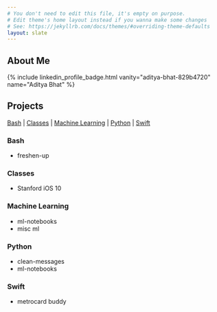 ```yaml
---
# You don't need to edit this file, it's empty on purpose.
# Edit theme's home layout instead if you wanna make some changes
# See: https://jekyllrb.com/docs/themes/#overriding-theme-defaults
layout: slate
---
```


## About Me ##

{% include linkedin_profile_badge.html vanity="aditya-bhat-829b4720" name="Aditya Bhat" %}

[//]: # (TODO add a CV link / document)


## Projects ##

[Bash](#bash) &#124; [Classes](#classes) &#124; [Machine Learning](#machine-learning) &#124; [Python](#python) &#124; [Swift](#swift)

### Bash ###

* freshen-up

### Classes ###

* Stanford iOS 10

### Machine Learning ###

* ml-notebooks
* misc ml

### Python ###

* clean-messages
* ml-notebooks

### Swift ###

* metrocard buddy

